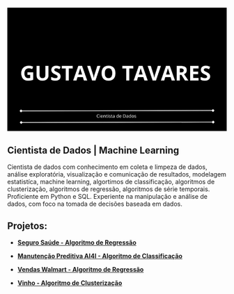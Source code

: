 <p align="center">
  <img src="CANVA1.jpg">
</p>

## Cientista de Dados | Machine Learning

Cientista de dados com conhecimento em coleta e limpeza de dados, análise exploratória, visualização e comunicação de resultados, modelagem estatistíca, machine learning, algortimos de classificação, algoritmos de clusterização, algoritmos de regressão, algoritmos de série temporais. Proficiente em Python e SQL. Experiente na manipulação e análise de dados, com foco na tomada de decisões baseada em dados.

## Projetos:

* **[Seguro Saúde - Algoritmo de Regressão](https://github.com/gustavoptavares/Seguro-Saude)**

* **[Manutenção Preditiva AI4I - Algoritmo de Classificação](https://github.com/gustavoptavares/Manutencao-Preditiva-AI4I)**

* **[Vendas Walmart - Algoritmo de Regressão](https://github.com/gustavoptavares/Walmart-Vendas)**

* **[Vinho - Algoritmo de Clusterização](https://github.com/gustavoptavares/Vinho)**
